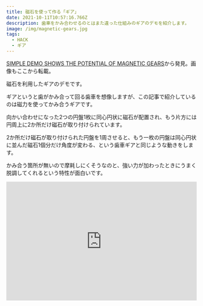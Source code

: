 ```yaml
---
title: 磁石を使って作る「ギア」
date: 2021-10-11T10:57:16.766Z
description: 歯車をかみ合わせるのとはまた違った仕組みのギアのデモを紹介します。
image: /img/magnetic-gears.jpg
tags:
  - HACK
  - ギア
---
```

[SIMPLE DEMO SHOWS THE POTENTIAL OF MAGNETIC GEARS](https://hackaday.com/2020/04/13/simple-demo-shows-the-potential-of-magnetic-gears/)から発見。画像もここから転載。

磁石を利用したギアのデモです。

ギアというと歯がかみ合って回る歯車を想像しますが、この記事で紹介しているのは磁力を使ってかみ合うギアです。

向かい合わせになった2つの円盤1枚に同心円状に磁石が配置され、もう片方には円周上に2か所だけ磁石が取り付けられています。

2か所だけ磁石が取り付けられた円盤を1周させると、もう一枚の円盤は同心円状に並んだ磁石1個分だけ角度が変わる、という歯車ギアと同じような動きをします。


かみ合う箇所が無いので摩耗しにくそうなのと、強い力が加わったときにうまく脱調してくれるという特性が面白いです。

<iframe width="100%" height="315" src="https://www.youtube.com/embed/m4qPSm_8P1E" title="YouTube video player" frameborder="0" allow="accelerometer; autoplay; clipboard-write; encrypted-media; gyroscope; picture-in-picture" allowfullscreen></iframe>
